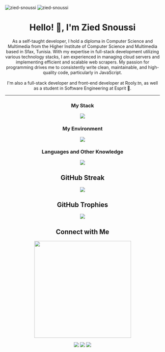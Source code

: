 <p align="left">
  <img src="https://komarev.com/ghpvc/?username=zied-snoussi&label=Profile%20views&color=0e75b6&style=flat" alt="zied-snoussi" />
  <img src="https://img.shields.io/github/followers/zied-snoussi?label=Follow&style=social" alt="zied-snoussi" />
</p>

<h1 align="center">Hello! 👋, I'm Zied Snoussi</h1>

<p align="center">As a self-taught developer, I hold a diploma in Computer Science and Multimedia from the Higher Institute of Computer Science and Multimedia based in Sfax, Tunisia. With my expertise in full-stack development utilizing various technology stacks, I am experienced in managing cloud servers and implementing efficient and scalable web scrapers. My passion for programming drives me to consistently write clean, maintainable, and high-quality code, particularly in JavaScript. 
<br/><br/>
I'm also a full-stack developer and front-end developer at Rooly.tn, as well as a student in Software Engineering at Esprit 🚀.</p>
<hr/>

<h3 align="center">My Stack</h3>

<p align="center">
  <img src="https://skillicons.dev/icons?i=react,next,redux,express,nodejs,typescript,javascript,tailwindcss,prisma,postgres,mongodb" />
</p>

<h3 align="center">My Environment</h3>

<p align="center">
  <img src="https://skillicons.dev/icons?i=git,vscode,linux,vercel,postman,docker,bash,ai,github" />
</p>

<h3 align="center">Languages and Other Knowledge</h3>

<p align="center">
  <img src="https://skillicons.dev/icons?i=java,python,latex,jquery,mysql,selenium,blender,bootstrap,c,eclipse,flask,grafana,html,idea,md,maven,nestjs,nginx,ps,php,powershell,pr,py,regex,sqlite,stackoverflow,threejs,unity" />
</p>

<h2 align="center">GitHub Streak</h2>

<p align="center">
  <img src="http://github-readme-streak-stats.herokuapp.com?user=zied-snoussi&theme=dark&background=000000" />
</p>

<h2 align="center">GitHub Trophies</h2>

<p align="center">
  <img src="https://github-profile-trophy.vercel.app/?username=zied-snoussi&theme=onestar&row=1" />
</p>

<h2 align="center">Connect with Me</h2>

<p align="center">
  <a href="https://linkedin.com/in/zied-snoussi">
    <img src="https://github.com/zied-snoussi/zied-snoussi/assets/74665047/6f6f9fd6-ef4b-42e8-a105-448c865fd2a6" width="315px" />
  </a>
</p>

              
<p align="center">
  <a href="mailto:ziedsnoussi.tn@gmail.com"><img src="https://img.shields.io/badge/Email-D14836?style=for-the-badge&logo=gmail&logoColor=white" /></a>
  <a href="https://linkedin.com/in/zied-snoussi"><img src="https://img.shields.io/badge/LinkedIn-0077B5?style=for-the-badge&logo=linkedin&logoColor=white" /></a>
  <a href="https://twitter.com/ziedalsnoussi"><img src="https://img.shields.io/badge/Twitter-1DA1F2?style=for-the-badge&logo=twitter&logoColor=white" /></a>
</p>
